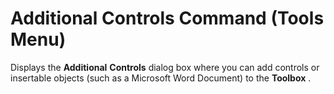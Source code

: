 
# Additional Controls Command (Tools Menu)

Displays the  **Additional** **Controls** dialog box where you can add controls or insertable objects (such as a Microsoft Word Document) to the **Toolbox** .

